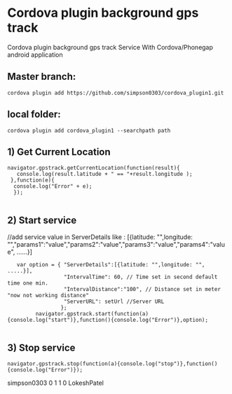 # Cordova plugin background gps track
Cordova plugin background gps track Service With Cordova/Phonegap android application




## Master branch:
 
 ```
cordova plugin add https://github.com/simpson0303/cordova_plugin1.git
 ```
## local folder:

 ``` 
cordova plugin add cordova_plugin1 --searchpath path

```


## 1) Get Current Location
  ```
  navigator.gpstrack.getCurrentLocation(function(result){
     console.log(result.latitude + " == "+result.longitude );
   },function(e){
    console.log("Error" + e);
    });
  
  
```
## 2) Start service 

 //add service value in ServerDetails like :
  [{latitude: "",longitude: "","params1":"value","params2":"value","params3":"value","params4":"value", ......}]
 ```  
    var option = { "ServerDetails":[{latitude: "",longitude: "",  .....}],
                   "IntervalTime": 60, // Time set in second default time one min.
                   "IntervalDistance":"100", // Distance set in meter "now not working distance"
                   "ServerURL": setUrl //Server URL
                  };
          navigator.gpstrack.start(function(a){console.log("start")},function(){console.log("Error")},option);
     
 ``` 
  
## 3) Stop service 
  ```
  navigator.gpstrack.stop(function(a){console.log("stop")},function(){console.log("Error")});
  
```
simpson0303 0 1
1 0 LokeshPatel